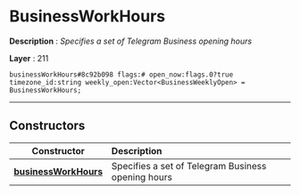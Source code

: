# BusinessWorkHours

**Description** : *Specifies a set of Telegram Business opening hours*

**Layer** : 211

```tl
businessWorkHours#8c92b098 flags:# open_now:flags.0?true timezone_id:string weekly_open:Vector<BusinessWeeklyOpen> = BusinessWorkHours;
```

---

## Constructors

| Constructor | Description |
| :---: | :--- |
| [**businessWorkHours**](constructor/businessWorkHours) | Specifies a set of Telegram Business opening hours |